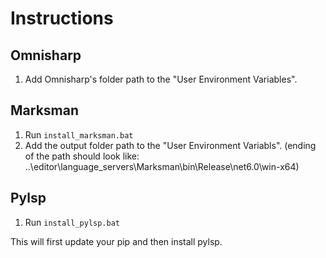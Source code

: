 # Instructions

## Omnisharp

1. Add Omnisharp's folder path to the "User Environment Variables".

## Marksman

1. Run `install_marksman.bat`
2. Add the output folder path to the "User Environment Variabls". (ending of the path should look like: ..\editor\language_servers\Marksman\bin\Release\net6.0\win-x64)

## Pylsp

1. Run `install_pylsp.bat`

This will first update your pip and then install pylsp.
